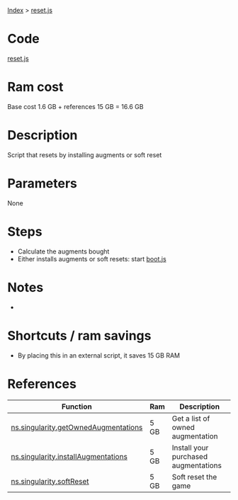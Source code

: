 [Index](./index.md) > [reset.js](./reset.md)

# Code
[reset.js](/scripts/reset.js)

# Ram cost
Base cost 1.6 GB + references 15 GB = 16.6 GB

# Description
Script that resets by installing augments or soft reset

# Parameters
None

# Steps
* Calculate the augments bought
* Either installs augments or soft resets: start [boot.js](/scripts/boot.js)

# Notes
-

# Shortcuts / ram savings
* By placing this in an external script, it saves 15 GB RAM

# References
| Function | Ram | Description |
|  --- | --- | --- |
| [ns.singularity.getOwnedAugmentations](https://github.com/bitburner-official/bitburner-src/blob/dev/markdown/bitburner.singularity.getownedaugmentations.md) | 5 GB | Get a list of owned augmentation |
| [ns.singularity.installAugmentations](https://github.com/bitburner-official/bitburner-src/blob/dev/markdown/bitburner.singularity.installaugmentations.md) | 5 GB | Install your purchased augmentations |
| [ns.singularity.softReset](https://github.com/bitburner-official/bitburner-src/blob/dev/markdown/bitburner.singularity.softreset.md) | 5 GB | Soft reset the game |
